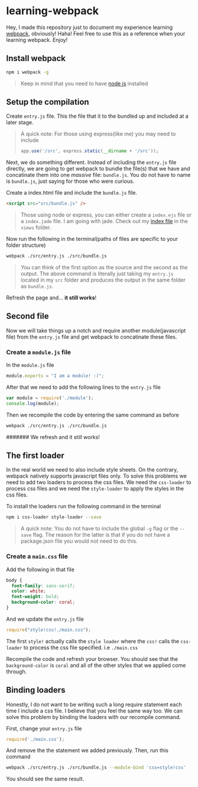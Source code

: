 # learning-webpack

Hey, I made this repository just to document my experience learning [webpack](http://webpack.github.io), obviously! Haha!
Feel free to use this as a reference when your learning webpack. Enjoy!

## Install webpack

```bash
npm i webpack -g
```
> Keep in mind that you need to have [node js](http://nodejs.org) installed

## Setup the compilation

Create ``entry.js`` file. This the file that it to the bundled up and included at a later stage.

> A quick note: For those using express(like me) you may need to include
> ```javascript
> app.use('/src', express.static(__dirname + '/src'));
> ```

Next, we do something different. Instead of including the ``entry.js`` file directly, we are going to get webpack
to bundle the file(s) that we have and concatinate them into one _massive_ file: ``bundle.js``. You do not have to
name is ``bundle.js``, just saying for those who were curious.

Create a index.html file and include the ``bundle.js`` file.

```html
<script src="src/bundle.js" />
```

> Those using node or express, you can either create a ``index.ejs`` file or a ``index.jade`` file.
> I am going with jade. Check out my [index file](../master/views/index.jade) in the ``views`` folder.

Now run the following in the terminal(paths of files are specific to your folder structure)
```bash
webpack ./src/entry.js ./src/bundle.js
```
> You can think of the first option as the source and the second as the output. The above command is literally just taking
> my ``entry.js`` located in my ``src`` folder and produces the output in the same folder as ``bundle.js``.

Refresh the page and... **it still works**!

## Second file

Now we will take things up a notch and require another module(javascript file) from the ``entry.js`` file
and get webpack to concatinate these files.

### Create a ``module.js`` file

In the ``module.js`` file
```javascript
module.exports = "I am a module! :)";
```

After that we need to add the following lines to the ``entry.js`` file
```javascript
var module = require('./module');
console.log(module);
```

Then we recompile the code by entering the same command as before
```bash
webpack ./src/entry.js ./src/bundle.js
```

####### We refresh and it still works!

## The first loader

In the real world we need to also include style sheets. On the contrary, webpack natively supports javascript files
only. To solve this problems we need to add two loaders to process the css files. We need the ``css-loader`` to process
css files and we need the ``style-loader`` to apply the styles in the css files.

To install the loaders run the following command in the terminal
```bash
npm i css-loader style-loader --save
```

> A quick note: You do not have to include the global ``-g`` flag or the ``--save`` flag. The reason for the latter is that
> if you do not have a package.json file you would not need to do this.

### Create a ``main.css`` file

Add the following in that file
```css
body {
  font-family: sans-serif;
  color: white;
  font-weight: bold;
  background-color: coral;
}
```

And we update the ``entry.js`` file
```javascript
require("style!css!./main.css");
```

The first ``style!`` actually calls the ``style loader`` where the ``css!`` calls the ``css-loader`` to process the css file specified.
i.e ``./main.css``

Recompile the code and refresh your browser. You should see that the ``background-color`` is ``coral`` and all of the other
styles that we applied come through.

## Binding loaders

Honestly, I do not want to be writing such a long require statement each time I include a css file. I believe that you
feel the same way too. We can solve this problem by binding the loaders with our recompile command.

First, change your ``entry.js`` file
```javascript
require('./main.css');
```
And remove the the statement we added previously. Then, run this command
```bash
webpack ./src/entry.js ./src/bundle.js --module-bind 'css=style!css'
```
You should see the same result.
